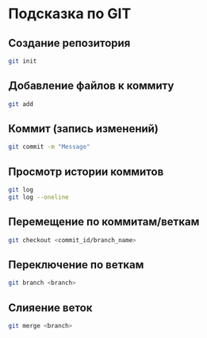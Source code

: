 # Подсказка по GIT
## Создание репозитория

```sh
git init
```
##  Добавление файлов к коммиту
```sh
git add
```
##  Коммит (запись изменений)
```sh
git commit -m "Message"
```
##  Просмотр истории коммитов
```sh
git log
git log --oneline
```

## Перемещение по коммитам/веткам
```sh
git checkout <commit_id/branch_name>
```


## Переключение по веткам

```sh
git branch <branch>
```

## Слияение веток

```sh
git merge <branch>
```

